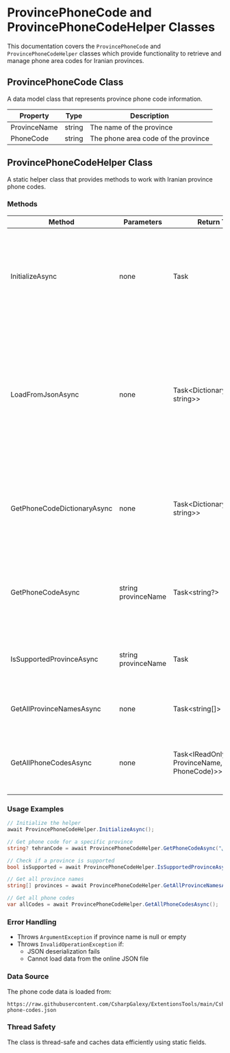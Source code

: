 # ProvincePhoneCode and ProvincePhoneCodeHelper Classes

This documentation covers the `ProvincePhoneCode` and `ProvincePhoneCodeHelper` classes which provide functionality to retrieve and manage phone area codes for Iranian provinces.

## ProvincePhoneCode Class

A data model class that represents province phone code information.

| Property | Type | Description |
|----------|------|-------------|
| ProvinceName | string | The name of the province |
| PhoneCode | string | The phone area code of the province |

## ProvincePhoneCodeHelper Class

A static helper class that provides methods to work with Iranian province phone codes.

### Methods

| Method | Parameters | Return Type | Description |
|--------|------------|-------------|-------------|
| InitializeAsync | none | Task | Initializes and caches the province phone code data. Loads data only once and reuses it for subsequent calls. |
| LoadFromJsonAsync | none | Task<Dictionary<string, string>> | Loads province phone codes from a JSON file hosted online. Returns a dictionary with province names as keys and phone codes as values. |
| GetPhoneCodeDictionaryAsync | none | Task<Dictionary<string, string>> | Returns the cached dictionary of province phone codes. Initializes the data if not already loaded. |
| GetPhoneCodeAsync | string provinceName | Task<string?> | Gets the phone code for a specific province by name. Returns null if province not found. |
| IsSupportedProvinceAsync | string provinceName | Task<bool> | Checks if a province is supported in the phone code list. |
| GetAllProvinceNamesAsync | none | Task<string[]> | Returns an array of all supported province names. |
| GetAllPhoneCodesAsync | none | Task<IReadOnlyList<(string ProvinceName, string PhoneCode)>> | Returns all province phone codes as a read-only list of tuples. |

### Usage Examples

```csharp
// Initialize the helper
await ProvincePhoneCodeHelper.InitializeAsync();

// Get phone code for a specific province
string? tehranCode = await ProvincePhoneCodeHelper.GetPhoneCodeAsync("تهران");

// Check if a province is supported
bool isSupported = await ProvincePhoneCodeHelper.IsSupportedProvinceAsync("اصفهان");

// Get all province names
string[] provinces = await ProvincePhoneCodeHelper.GetAllProvinceNamesAsync();

// Get all phone codes
var allCodes = await ProvincePhoneCodeHelper.GetAllPhoneCodesAsync();
```

### Error Handling

- Throws `ArgumentException` if province name is null or empty
- Throws `InvalidOperationException` if:
  - JSON deserialization fails
  - Cannot load data from the online JSON file

### Data Source

The phone code data is loaded from:
```
https://raw.githubusercontent.com/CsharpGalexy/ExtentionsTools/main/CsharpGalexy.LibraryExtention.Data/Iran/Provinces/province-phone-codes.json
```

### Thread Safety

The class is thread-safe and caches data efficiently using static fields.